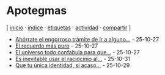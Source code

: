 # Apotegmas
[ [inicio](https://github.com/jucardus/jucardus.github.io/blob/main/index.md) · [índice](https://github.com/jucardus/jucardus.github.io/blob/main/indice.md) · [etiquetas](https://github.com/jucardus/jucardus.github.io/blob/main/etiquetas.md) · [actividad](https://github.com/jucardus/jucardus.github.io/blob/main/actividad.md) · [compartir](https://x.com/intent/tweet?text=Apotegmas+%E2%80%94+Etiquetas%0A%0A%E2%86%92+https%3A%2F%2Fgithub.com%2Fjucardus%2Fjucardus.github.io%2Fblob%2Fmain%2Fa%2Fp%2Fapotegmas.md%0A%0A%23etiquetas_jucardus) ]

* [Ahórrate el engorroso trámite de ir a alguno...](https://github.com/jucardus/jucardus.github.io/blob/main/a/h/o/ahorrate-el-engorroso-tramite-de-ir.md) - 25-10-27
* [El recuerdo más puro](https://github.com/jucardus/jucardus.github.io/blob/main/e/l/r/el-recuerdo-mas-puro.md) - 25-10-27
* [El universo todo confabula para que...](https://github.com/jucardus/jucardus.github.io/blob/main/e/l/u/el-universo-todo-confabula-para-que.md) - 25-10-27
* [Es inevitable usar el raciocinio al...](https://github.com/jucardus/jucardus.github.io/blob/main/e/s/i/es-inevitable-usar-el-raciocinio-al.md) - 25-10-31
* [Que tu única identidad, si acaso...](https://github.com/jucardus/jucardus.github.io/blob/main/q/u/e/que-tu-unica-identidad-si-acaso.md) - 25-10-29
